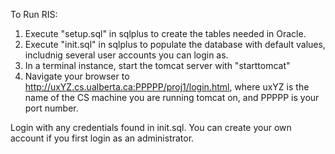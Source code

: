 To Run RIS: 

1. Execute "setup.sql" in sqlplus to create the tables needed in Oracle.
2. Execute "init.sql" in sqlplus to populate the database with default values, includnig several user accounts you can login as.
3. In a terminal instance, start the tomcat server with "starttomcat"
4. Navigate your browser to http://uxYZ.cs.ualberta.ca:PPPPP/proj1/login.html, where uxYZ is the name of the CS machine you are running tomcat on, and PPPPP is your port number.  

Login with any credentials found in init.sql.  You can create your own account if you first login as an administrator.  
